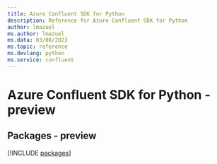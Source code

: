 ```yaml
---
title: Azure Confluent SDK for Python
description: Reference for Azure Confluent SDK for Python
author: lmazuel
ms.author: lmazuel
ms.data: 03/08/2023
ms.topic: reference
ms.devlang: python
ms.service: confluent
---
```

# Azure Confluent SDK for Python - preview
## Packages - preview
[!INCLUDE [packages](confluent-index.md)]